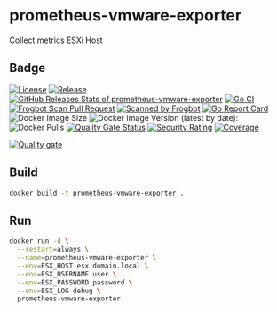 # prometheus-vmware-exporter

Collect metrics ESXi Host

## Badge

[![License](https://img.shields.io/github/license/sylweltan/prometheus-vmware-exporter)](/LICENSE)
[![Release](https://img.shields.io/github/release/sylweltan/prometheus-vmware-exporter.svg)](https://github.com/sylweltan/prometheus-vmware-exporter/releases/latest)
[![GitHub Releases Stats of prometheus-vmware-exporter](https://img.shields.io/github/downloads/sylweltan/prometheus-vmware-exporter/total.svg?logo=github)](https://somsubhra.github.io/github-release-stats/?username=sylweltan&repository=prometheus-vmware-exporter)
[![Go CI](https://github.com/sylweltan/prometheus-vmware-exporter/actions/workflows/ci.yaml/badge.svg?branch=master&event=push)](https://github.com/sylweltan/prometheus-vmware-exporter/actions/workflows/ci.yaml?branch=master&event=push)
[![Frogbot Scan Pull Request](https://github.com/sylweltan/prometheus-vmware-exporter/actions/workflows/frogbot-scan-pr-go.yml/badge.svg)](https://github.com/sylweltan/prometheus-vmware-exporter/actions/workflows/frogbot-scan-pr-go.yml)
[![Scanned by Frogbot](https://raw.github.com/jfrog/frogbot/master/images/frogbot-badge.svg)](https://github.com/jfrog/frogbot#readme)
[![Go Report Card](https://goreportcard.com/badge/github.com/sylweltan/prometheus-vmware-exporter)](https://goreportcard.com/report/github.com/sylweltan/prometheus-vmware-exporter)
![Docker Image Size](https://img.shields.io/docker/image-size/sylweltan/prometheus-vmware-exporter.svg?sort=date)
![Docker Image Version (latest by date):](https://img.shields.io/docker/v/sylweltan/prometheus-vmware-exporter.svg?sort=date)
![Docker Pulls](https://img.shields.io/docker/pulls/sylweltan/prometheus-vmware-exporter.svg)
[![Quality Gate Status](https://sonarcloud.io/api/project_badges/measure?project=prometheus-vmware-exporter&metric=alert_status)](https://sonarcloud.io/summary/new_code?id=prometheus-vmware-exporter)
[![Security Rating](https://sonarcloud.io/api/project_badges/measure?project=prometheus-vmware-exporter&metric=security_rating)](https://sonarcloud.io/summary/new_code?id=prometheus-vmware-exporter)
[![Coverage](https://sonarcloud.io/api/project_badges/measure?project=prometheus-vmware-exporter&metric=coverage)](https://sonarcloud.io/summary/new_code?id=prometheus-vmware-exporter)

[![Quality gate](https://sonarcloud.io/api/project_badges/quality_gate?project=prometheus-vmware-exporter)](https://sonarcloud.io/summary/new_code?id=prometheus-vmware-exporter)

## Build

```sh
docker build -t prometheus-vmware-exporter .
```

## Run

```sh
docker run -d \
  --restart=always \
  --name=prometheus-vmware-exporter \
  --env=ESX_HOST esx.domain.local \
  --env=ESX_USERNAME user \
  --env=ESX_PASSWORD password \
  --env=ESX_LOG debug \
  prometheus-vmware-exporter 
```
